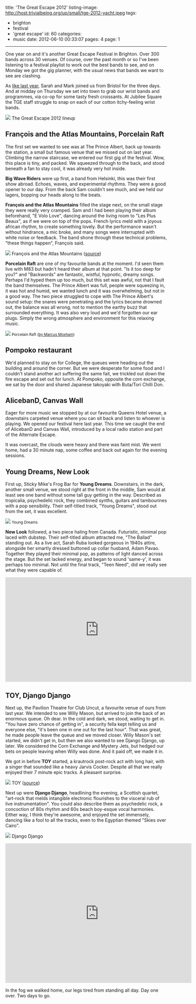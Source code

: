 title: 'The Great Escape 2012'
listing-image: http://host.trivialbeing.org/up/small/tge-2012-yacht.jpeg
tags:
  - brighton
  - festival
  - 'great escape'
id: 60
categories:
  - music
date: 2012-06-10 00:33:07
pages: 4
page: 1
---

One year on and it's another Great Escape Festival in Brighton. Over 300 bands across 30 venues. Of course, over the past month or so I've been listening to a festival playlist to work out the best bands to see, and on Monday we got the gig planner, with the usual news that bands we want to see are clashing.

As [like last year](/2011/06/the-great-escape-2011/), Sarah and Mark joined us from Bristol for the three days. And at midday on Thursday we set into town to grab our wrist bands and programmes, via co-op for some tasty fresh croissants. At Jubilee Square the TGE staff struggle to snap on each of our cotton itchy-feeling wrist bands.

[![](http://host.trivialbeing.org/up/small/tge-2012-poster.jpeg)](http://host.trivialbeing.org/up/tge-2012-poster.jpeg)
The Great Escape 2012 lineup

## François and the Atlas Mountains, Porcelain Raft

The first set we wanted to see was at The Prince Albert, back up towards the station, a small but famous venue that we missed out on last year. Climbing the narrow staircase, we entered our first gig of the festival. Wow, this place is tiny, and packed. We squeezed through to the back, and stood beneath a fan to stay cool, it was already very hot inside.

**Big Wave Riders** were up first, a band from Helsinki, this was their first show abroad. Echoes, waves, and experimental rhythms. They were a good opener to our day. From the back Sam couldn't see much, and we held our lagers, bopping our heads along to the beats.

**François and the Atlas Mountains** filled the stage next, on the small stage they were really very cramped. Sam and I had been playing their album beforehand, "E Volo Love", dancing around the living room to "Les Plus Beaux", as if we were on top of the pops. French lyrics meld with a joyous african rhythm, to create something lovely. But the performance wasn't without hindrance, a mic broke, and many songs were interrupted with white noise or feedback. The band shone through these technical problems, "these things happen", François said.

[![](http://host.trivialbeing.org/up/small/tge-2012-francois-atlas-mountains.jpeg)](http://host.trivialbeing.org/up/tge-2012-francois-atlas-mountains.jpeg)
François and the Atlas Mountains ([source](http://owlbynight.blogspot.co.uk/2012/05/great-escape-festival-2012-thursday_17.html))

**Porcelain Raft** are one of my favourite bands at the moment. I'd seen them live with M83 but hadn't heard their album at that point. "Is it too deep for you?" and "Backwords" are fantastic, wistful, hypnotic, dreamy songs. Perhaps I'd hyped them up too much, but this set was awful, not that I fault the band themselves. The Prince Albert was full, people were squeezing in, it was hot and humid, we wanted lunch and it was overwhelming, but not in a good way. The two piece struggled to cope with The Prince Albert's sound setup: the snares were penetrating and the lyrics became drowned out, the balance was all wrong, not to mention the earthy buzz that surrounded everything. It was also very loud and we'd forgotten our ear plugs. Simply the wrong atmosphere and environment for this relaxing music.

[![](http://host.trivialbeing.org/up/small/tge-2012-porcelain-raft.jpeg)](http://host.trivialbeing.org/up/tge-2012-porcelain-raft.jpeg)
<small>Porcelain Raft ([by Marcus Moxham](http://www.flickr.com/photos/moxcod/7199995740/in/set-72157629732958152))</small>

## Pompoko restaurant

We'd planned to stay on for College, the queues were heading out the building and around the corner. But we were desperate for some food and I couldn't stand another act suffering the same fait, we trickled out down the fire escape and set out for lunch. At Pompoko, opposite the corn exchange, we sat by the door and shared Japanese takoyaki with Buta/Tori Chilli Don.

## AlicebanD, Canvas Wall

Eager for more music we stopped by at our favourite Queens Hotel venue, a downstairs carpeted venue where you can sit back and listen to whoever is playing. We opened our festival here last year. This time we caught the end of AlicebanD and Canvas Wall, introduced by a local radio station and part of the Alternate Escape.

It was overcast, the clouds were heavy and there was faint mist. We went home, had a 30 minute nap, some coffee and back out again for the evening sessions.

## Young Dreams, New Look

First up, Sticky Mike's Frog Bar for **Young Dreams**. Downstairs, in the dark, another small venue, we stood right at the front in the middle, Sam would at least see one band without some tall guy getting in the way. Described as tropicalia, psychedelic rock, they combined synths, guitars and tambourines with a pop sensibility. Their self-titled track, "Young Dreams", stood out from the set, it was excellent.

[![](http://host.trivialbeing.org/up/small/tge-2012-young-dreams-3.jpg)](http://host.trivialbeing.org/up/tge-2012-young-dreams-3.jpg)
<small>Young Dreams</small>

**New Look** followed, a two piece haling from Canada. Futuristic, minimal pop laced with dubstep. Their self-titled album attracted me, "The Ballad" standing out. As a live act, Sarah Ruba looked gorgeous in 1940s attire, alongside her smartly dressed buttoned up collar husband, Adam Pavao. Together they played their minimal pop, as patterns of light danced across the stage. But the set lacked energy, and began to sound 'same-y', it was perhaps too minimal. Not until the final track, "Teen Need", did we really see what they were capable of.

<iframe width="580" height="326" src="http://www.youtube.com/embed/oo0H25nv1Vk" frameborder="0" allowfullscreen></iframe>

## TOY, Django Django

Next up, the Pavilion Theatre for Club Uncut, a favourite venue of ours from last year. We intended to see Willy Mason, but arrived to join the back of an enormous queue. Oh dear. In the cold and dark, we stood, waiting to get in. "You have zero chance of getting in", a security fella kept telling us and everyone else, "it's been one in one out for the last hour". That was great, he made people leave the queue and we moved closer. Willy Mason's set started, we didn't get in, but then we also wanted to see Django Django, up later. We considered the Corn Exchange and Mystery Jets, but hedged our bets on people leaving when Willy was done. And it paid off, we made it in.

We got in before **TOY** started, a krautrock post-rock act with long hair, with a singer that sounded like a heavy Jarvis Cocker. Despite all that we really enjoyed their 7 minute epic tracks. A pleasant surprise.

[![](http://host.trivialbeing.org/up/small/tge-2012-toy.jpeg)](http://host.trivialbeing.org/up/tge-2012-toy.jpeg)
TOY ([source](http://www.uncut.co.uk/blog/festivals/club-uncut-at-the-great-escape-day-one))

Next up were **Django Django**, headlining the evening, a Scottish quartet, "art-rock that melds intangible electronic flourishes to the visceral rub of live instrumentation". You could also describe them as psychedelic rock, a concoction of 80s rhythm and 60s beach boy-esque vocal harmonies. Either way, I think they're awesome, and enjoyed the set immensely, dancing like a fool to all the tracks, even to the Egyptian themed "Skies over Cairo".

[![](http://host.trivialbeing.org/up/small/tge-2012-django-django.jpeg)](http://host.trivialbeing.org/up/tge-2012-django-django.jpeg)
Django Django

<iframe width="580" height="435" src="http://www.youtube.com/embed/oCK8PYcJ2ZU" frameborder="0" allowfullscreen></iframe>

In the fog we walked home, our legs tired from standing all day. Day one over. Two days to go.
